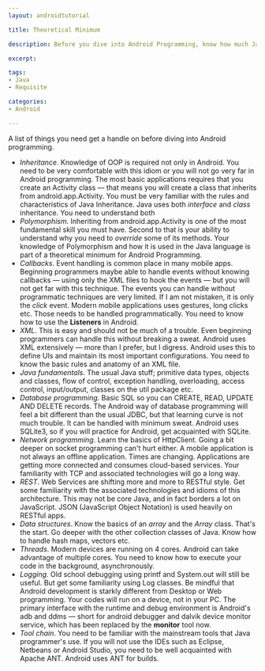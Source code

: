 ```yaml
---
layout: androidtutorial

title: Theoretical Minimum

description: Before you dive into Android Programming, know how much Java you really do need.

excerpt: 

tags:
- Java
- Requisite

categories:
- Android

---
```


A list of things you need get a handle on before diving into Android programming.

- *Inheritance*. Knowledge of OOP is required not only in Android. You need to be very comfortable with this idiom or you will not go very far in Android programming. The most basic applications requires that you create an Activity class &mdash; that means you will create a class that inherits from android.app.Activity. You must be very familiar with the rules and characteristics of Java Inheritance. Java uses both *interface* and *class* inheritance. You need to understand both
- *Polymorphism*. Inheriting from android.app.Activity is one of the most fundamental skill you must have. Second to that is your ability to understand why you need to *override* some of its methods. Your knowledge of Polymorphism and how it is used in the Java language is part of a theoretical minimum for Android Programming. 
- *Callbacks*. Event handling is common place in many mobile apps. Beginning programmers maybe able to handle events without knowing callbacks &mdash; using only the XML files to hook the events &mdash; but you will not get far with this technique. The events you can handle without programmatic techniques are very limited. If I am not mistaken, it is only the *click* event. Modern mobile applications uses gestures, long clicks etc. Those needs to be handled programmatically. You need to know how to use the **Listeners** in Android.
- *XML*. This is easy and should not be much of a trouble. Even beginning programmers can handle this without breaking a sweat. Android uses XML extensively &mdash; more than I prefer, but I digress. Android uses this to define UIs and maintain its most important configurations. You need to know the basic rules and anatomy of an XML file.
- *Java fundamentals*. The usual Java stuff; primitive data types, objects and classes, flow of control, exception handling, overloading, access control, input/output, classes on the util package etc.
- *Database programming*. Basic SQL so you can CREATE, READ, UPDATE AND DELETE records. The Android way of database programming will feel a bit different than the usual JDBC, but that learning curve is not much trouble. It can be handled with minimum sweat. Android uses SQLite3, so if you will practice for Android, get acquainted with SQLite. 
- *Network programming*. Learn the basics of HttpClient. Going a bit deeper on socket programming can't hurt either. A mobile application is not always an offline application. Times are changing. Applications are getting more connected and consumes cloud-based services. Your familiarity with TCP and associated technologies will go a long way.
- *REST*. Web Services are shifting more and more to RESTful style. Get some familiarity with the associated technologies and idioms of this architecture. This may not be core Java, and in fact borders a lot on JavaScript. JSON (JavaScript Object Notation) is used heavily on RESTful apps.
- *Data structures*. Know the basics of an *array* and the *Array* class. That's the start. Go deeper with the other collection classes of Java. Know how to handle hash maps, vectors etc. 
- *Threads*. Modern devices are running on 4 cores. Android can take advantage of multiple cores. You need to know how to execute your code in the background, asynchronously.
- *Logging*. Old school debugging using printf and System.out will still be useful. But get some familiarity using Log classes. Be mindful that Android development is starkly different from Desktop or Web programming. Your codes will run on a device, not in your PC. The primary interface with the runtime and debug environment is Android's adb and ddms &mdash; short for android debugger and dalvik device monitor service, which has been replaced by the **monitor** tool now.
- *Tool chain*. You need to be familiar with the mainstream tools that Java programmer's use. If you will not use the IDEs such as Eclipse, Netbeans or Android Studio, you need to be well acquainted with Apache ANT. Android uses ANT for builds.
